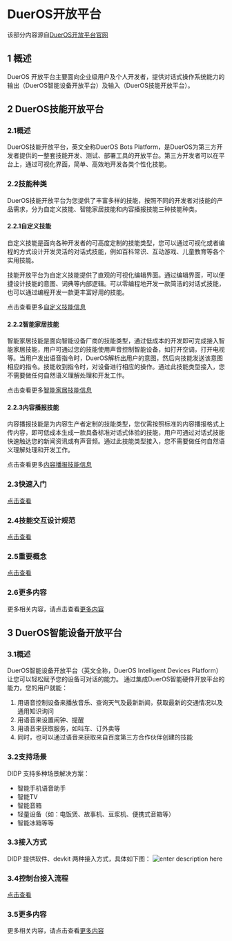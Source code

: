 # DuerOS开放平台
该部分内容源自[DuerOS开放平台官网][1]
## 1 概述
DuerOS 开放平台主要面向企业级用户及个人开发者，提供对话式操作系统能力的输出（DuerOS智能设备开放平台）及输入（DuerOS技能开放平台）。
## 2 DuerOS技能开放平台
### 2.1概述
DuerOS技能开放平台，英文全称DuerOS Bots Platform，是DuerOS为第三方开发者提供的一整套技能开发、测试、部署工具的开放平台。第三方开发者可以在平台上，通过可视化界面，简单、高效地开发各类个性化技能。
### 2.2技能种类
DuerOS技能开放平台为您提供了丰富多样的技能，按照不同的开发者对技能的产品需求，分为自定义技能、智能家居技能和内容播报技能三种技能种类。
#### 2.2.1自定义技能
自定义技能是面向各种开发者的可高度定制的技能类型，您可以通过可视化或者编程的方式设计开发灵活的对话式技能，例如百科常识、互动游戏、儿童教育等各个实用技能。

技能开放平台为自定义技能提供了直观的可视化编辑界面。通过编辑界面，可以便捷设计技能的意图、词典等内部逻辑。可以零编程地开发一款简洁的对话式技能，也可以通过编程开发一款更丰富好用的技能。

点击查看更多[自定义技能信息](https://developer.dueros.baidu.com/didp/doc/dueros-bot-platform/dbp-custom/intro-custom-skill.md)
#### 2.2.2智能家居技能
智能家居技能是面向智能设备厂商的技能类型，通过低成本的开发即可完成接入智能家居技能，用户可通过您的技能使用声音控制智能设备，如打开空调，打开电视等。当用户发出语音指令时，DuerOS解析出用户的意图，然后向技能发送该意图相应的指令。技能收到指令时，对设备进行相应的操作。通过此技能类型接入，您不需要做任何自然语义理解处理和开发工作。

点击查看更多[智能家居技能信息](https://developer.dueros.baidu.com/didp/doc/dueros-bot-platform/dbp-smart-home/smart-home-skill/intro-smart-skill.md)
#### 2.2.3内容播报技能
内容播报技能是为内容生产者定制的技能类型，您仅需按照标准的内容播报格式上传内容，即可低成本生成一款具备标准对话式体验的技能，用户可通过对话式技能快速触达您的新闻资讯或有声音频。通过此技能类型接入，您不需要做任何自然语义理解处理和开发工作。

点击查看更多[内容播报技能信息](https://developer.dueros.baidu.com/didp/doc/dueros-bot-platform/dbp-broadcast/create-broadcast.md)
### 2.3快速入门
[点击查看][2]
### 2.4技能交互设计规范
[点击查看][3]
### 2.5重要概念
[点击查看][4]
### 2.6更多内容
更多相关内容，请点击查看[更多内容][5]
## 3 DuerOS智能设备开放平台

###   3.1概述
DuerOS智能设备开放平台（英文全称，DuerOS Intelligent Devices Platform）让您可以轻松赋予您的设备可对话的能力。 通过集成DuerOS智能硬件开放平台的能力，您的用户就能：

1.  用语音控制设备来播放音乐、查询天气及最新新闻，获取最新的交通情况以及通用知识询问
2.  用语音来设置闹钟、提醒
3.  用语音来获取服务，如叫车、订外卖等
4.  同时，也可以通过语音来获取来自百度第三方合作伙伴创建的技能
### 3.2支持场景
DIDP 支持多种场景解决方案：

*   智能手机语音助手
*   智能TV
*   智能音箱
*   轻量设备（如：电饭煲、故事机、豆浆机、便携式音箱等）
*   智能冰箱等等
### 3.3接入方式
DIDP 提供软件、devkit 两种接入方式，具体如下图：
![enter description here][6]
### 3.4控制台接入流程
[点击查看][7]
### 3.5更多内容
更多相关内容，请点击查看[更多内容][8]


  



  [1]: https://developer.dueros.baidu.com/didp/doc/overall/open-platform-intro_markdown
  [2]: https://developer.dueros.baidu.com/didp/doc/dueros-bot-platform/QuickStart_markdown
  [3]: https://developer.dueros.baidu.com/didp/doc/dueros-bot-platform/dbp-design/interaction-design_markdown
  [4]: https://developer.dueros.baidu.com/didp/doc/dueros-bot-platform/dbp-nlu/intents_markdown
  [5]: https://developer.dueros.baidu.com/didp/doc/dueros-bot-platform/dbp-sdk/Installation_php_markdown
  [6]: ./images/didp-options.png "didp-options"
  [7]: https://developer.dueros.baidu.com/didp/doc/overall/console-guide_markdown
  [8]: https://developer.dueros.baidu.com/didp/doc/dueros-conversational-service/introduction_markdown

